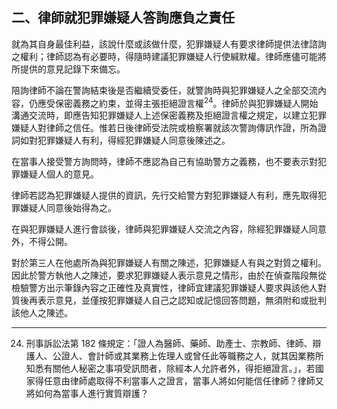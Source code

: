 ## 二、律師就犯罪嫌疑人答詢應負之責任

就為其自身最佳利益，該說什麼或該做什麼，犯罪嫌疑人有要求律師提供法律諮詢之權利；律師認為有必要時，得隨時建議犯罪嫌疑人行使緘默權。律師應儘可能將所提供的意見記錄下來備忘。

陪詢律師不論在警詢結束後是否繼續受委任，就警詢時與犯罪嫌疑人之全部交流內容，仍應受保密義務之約束，並得主張拒絕證言權<sup>24</sup>。律師於與犯罪嫌疑人開始溝通交流時，即應告知犯罪嫌疑人上述保密義務及拒絕證言權之規定，以建立犯罪嫌疑人對律師之信任。惟若日後律師受法院或檢察署就該次警詢傳訊作證，所為證詞如對犯罪嫌疑人有利，得經犯罪嫌疑人同意後陳述之。


在當事人接受警方詢問時，律師不應認為自己有協助警方之義務，也不要表示對犯罪嫌疑人個人的意見。

律師若認為犯罪嫌疑人提供的資訊，先行交給警方對犯罪嫌疑人有利，應先取得犯罪嫌疑人同意後始得為之。

在與犯罪嫌疑人進行會談後，律師與犯罪嫌疑人交流之內容，除經犯罪嫌疑人同意外，不得公開。

對於第三人在他處所為與犯罪嫌疑人有關之陳述，犯罪嫌疑人有與之對質之權利。因此於警方執他人之陳述，要求犯罪嫌疑人表示意見之情形，由於在偵查階段無從檢驗警方出示筆錄內容之正確性及真實性，律師宜建議犯罪嫌疑人要求與該他人對質後再表示意見，並僅按犯罪嫌疑人自己之認知或記憶回答問題，無須附和或批判該他人之陳述。

---

24. 刑事訴訟法第 182 條規定：「證人為醫師、藥師、助產士、宗教師、律師、辯護人、公證人、會計師或其業務上佐理人或曾任此等職務之人，就其因業務所知悉有關他人秘密之事項受訊問者，除經本人允許者外，得拒絕證言。」，若國家得任意由律師處取得不利當事人之證言，當事人將如何能信任律師？律師又將如何為當事人進行實質辯護？
